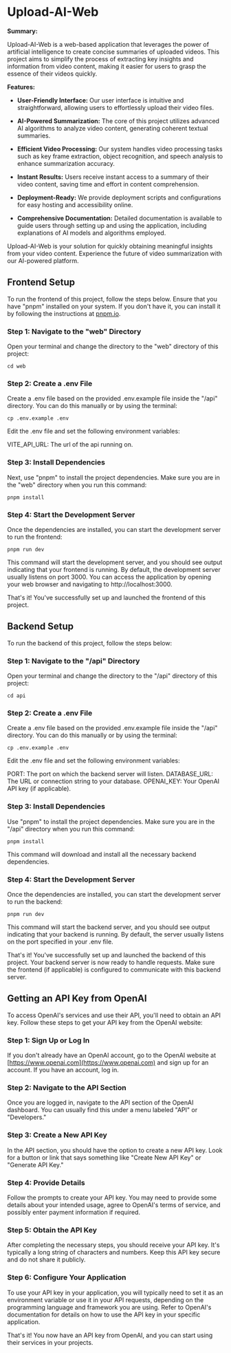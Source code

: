 # Upload-AI-Web

**Summary:**

Upload-AI-Web is a web-based application that leverages the power of artificial intelligence to create concise summaries of uploaded videos. This project aims to simplify the process of extracting key insights and information from video content, making it easier for users to grasp the essence of their videos quickly.

**Features:**

- **User-Friendly Interface:** Our user interface is intuitive and straightforward, allowing users to effortlessly upload their video files.

- **AI-Powered Summarization:** The core of this project utilizes advanced AI algorithms to analyze video content, generating coherent textual summaries.

- **Efficient Video Processing:** Our system handles video processing tasks such as key frame extraction, object recognition, and speech analysis to enhance summarization accuracy.

- **Instant Results:** Users receive instant access to a summary of their video content, saving time and effort in content comprehension.

- **Deployment-Ready:** We provide deployment scripts and configurations for easy hosting and accessibility online.

- **Comprehensive Documentation:** Detailed documentation is available to guide users through setting up and using the application, including explanations of AI models and algorithms employed.

Upload-AI-Web is your solution for quickly obtaining meaningful insights from your video content. Experience the future of video summarization with our AI-powered platform.

## Frontend Setup

To run the frontend of this project, follow the steps below. Ensure that you have "pnpm" installed on your system. If you don't have it, you can install it by following the instructions at [pnpm.io](https://pnpm.io).

### Step 1: Navigate to the "web" Directory

Open your terminal and change the directory to the "web" directory of this project:

```shell
cd web
```

### Step 2: Create a .env File

Create a .env file based on the provided .env.example file inside the "/api" directory. You can do this manually or by using the terminal:

```shell
cp .env.example .env
```

Edit the .env file and set the following environment variables:

VITE_API_URL: The url of the api running on.

### Step 3: Install Dependencies

Next, use "pnpm" to install the project dependencies. Make sure you are in the "web" directory when you run this command:

```shell
pnpm install
```

### Step 4: Start the Development Server

Once the dependencies are installed, you can start the development server to run the frontend:

```shell
pnpm run dev
```

This command will start the development server, and you should see output indicating that your frontend is running. By default, the development server usually listens on port 3000. You can access the application by opening your web browser and navigating to http://localhost:3000.

That's it! You've successfully set up and launched the frontend of this project.

## Backend Setup

To run the backend of this project, follow the steps below:

### Step 1: Navigate to the "/api" Directory

Open your terminal and change the directory to the "/api" directory of this project:

```shell
cd api
```

### Step 2: Create a .env File

Create a .env file based on the provided .env.example file inside the "/api" directory. You can do this manually or by using the terminal:

```shell
cp .env.example .env
```

Edit the .env file and set the following environment variables:

PORT: The port on which the backend server will listen.
DATABASE_URL: The URL or connection string to your database.
OPENAI_KEY: Your OpenAI API key (if applicable).

### Step 3: Install Dependencies

Use "pnpm" to install the project dependencies. Make sure you are in the "/api" directory when you run this command:

```shell
pnpm install
```

This command will download and install all the necessary backend dependencies.

### Step 4: Start the Development Server

Once the dependencies are installed, you can start the development server to run the backend:

```shell
pnpm run dev
```

This command will start the backend server, and you should see output indicating that your backend is running. By default, the server usually listens on the port specified in your .env file.

That's it! You've successfully set up and launched the backend of this project. Your backend server is now ready to handle requests. Make sure the frontend (if applicable) is configured to communicate with this backend server.

## Getting an API Key from OpenAI

To access OpenAI's services and use their API, you'll need to obtain an API key. Follow these steps to get your API key from the OpenAI website:

### Step 1: Sign Up or Log In

If you don't already have an OpenAI account, go to the OpenAI website at [https://www.openai.com](https://www.openai.com) and sign up for an account. If you have an account, log in.

### Step 2: Navigate to the API Section

Once you are logged in, navigate to the API section of the OpenAI dashboard. You can usually find this under a menu labeled "API" or "Developers."

### Step 3: Create a New API Key

In the API section, you should have the option to create a new API key. Look for a button or link that says something like "Create New API Key" or "Generate API Key."

### Step 4: Provide Details

Follow the prompts to create your API key. You may need to provide some details about your intended usage, agree to OpenAI's terms of service, and possibly enter payment information if required.

### Step 5: Obtain the API Key

After completing the necessary steps, you should receive your API key. It's typically a long string of characters and numbers. Keep this API key secure and do not share it publicly.

### Step 6: Configure Your Application

To use your API key in your application, you will typically need to set it as an environment variable or use it in your API requests, depending on the programming language and framework you are using. Refer to OpenAI's documentation for details on how to use the API key in your specific application.

That's it! You now have an API key from OpenAI, and you can start using their services in your projects.
